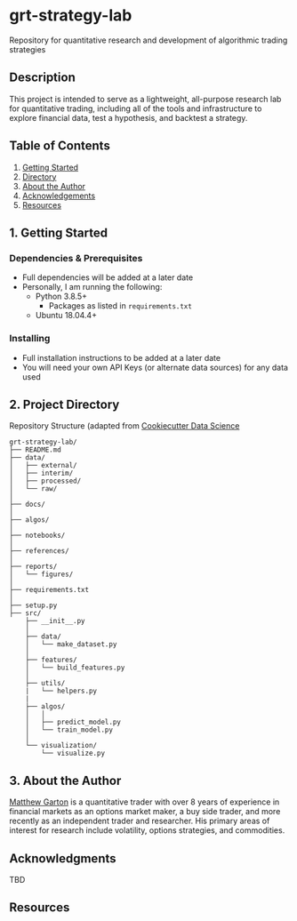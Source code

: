 # grt-strategy-lab

Repository for quantitative research and development of algorithmic trading strategies

## Description

This project is intended to serve as a lightweight, all-purpose research lab for quantitative trading, including all of the tools and infrastructure to explore financial data, test a hypothesis, and backtest a strategy.  

## Table of Contents

1. [Getting Started](#getting-started)
2. [Directory](#project-directory)
3. [About the Author](#about-the-author)
4. [Acknowledgements](#acknowledgements)
5. [Resources](#resources)

## 1. Getting Started

### Dependencies & Prerequisites

* Full dependencies will be added at a later date
* Personally, I am running the following:
  * Python 3.8.5+
    *  Packages as listed in `requirements.txt`
  * Ubuntu 18.04.4+

### Installing

* Full installation instructions to be added at a later date
* You will need your own API Keys (or alternate data sources) for any data used

## 2. Project Directory


Repository Structure (adapted from [Cookiecutter Data Science](https://drivendata.github.io/cookiecutter-data-science/)

```
grt-strategy-lab/
├── README.md          
├── data/
│   ├── external/      
│   ├── interim/       
│   ├── processed/     
│   └── raw/           
│
├── docs/              
│
├── algos/             
│
├── notebooks/         
│
├── references/        
│
├── reports/           
│   └── figures/       
│
├── requirements.txt   
│                         
├── setup.py           
├── src/               
    ├── __init__.py    
    │
    ├── data/          
    │   └── make_dataset.py
    │
    ├── features/      
    │   └── build_features.py
    │
    ├── utils/
    |   └── helpers.py
    |
    ├── algos/        
    │   │                 
    │   ├── predict_model.py
    │   └── train_model.py
    │
    └── visualization/ 
        └── visualize.py
```  

## 3. About the Author

[Matthew Garton](https://www.linkedin.com/in/matt-garton/) is a quantitative trader with over 8 years of experience in financial markets as an options market maker, a buy side trader, and more recently as an independent trader and researcher. His primary areas of interest for research include volatility, options strategies, and commodities.


## Acknowledgments

TBD

## Resources
